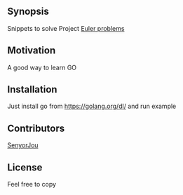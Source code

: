 ## Synopsis

Snippets to solve Project [Euler problems](https://projecteuler.net/)

## Motivation

A good way to learn GO

## Installation

Just install go from <https://golang.org/dl/> and run example

## Contributors

[SenyorJou](https://github.com/senyorjou)

## License

Feel free to copy